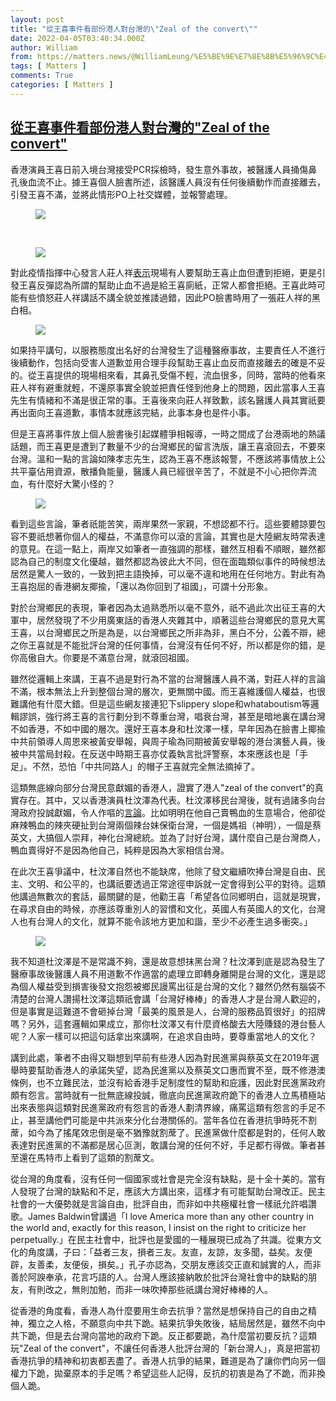 ```yaml
---
layout: post
title: "從王喜事件看部份港人對台灣的\"Zeal of the convert\""
date: 2022-04-05T03:40:34.000Z
author: William
from: https://matters.news/@WilliamLeung/%E5%BE%9E%E7%8E%8B%E5%96%9C%E4%BA%8B%E4%BB%B6%E7%9C%8B%E9%83%A8%E4%BB%BD%E6%B8%AF%E4%BA%BA%E5%B0%8D%E5%8F%B0%E7%81%A3%E7%9A%84-zeal-of-the-convert-bafyreicpi5lewcmgmeorvbukdqzusuw4ooymy6bp344hn74jrtzsg64tra
tags: [ Matters ]
comments: True
categories: [ Matters ]
---
```

<!--1649130034000-->
[從王喜事件看部份港人對台灣的"Zeal of the convert"](https://matters.news/@WilliamLeung/%E5%BE%9E%E7%8E%8B%E5%96%9C%E4%BA%8B%E4%BB%B6%E7%9C%8B%E9%83%A8%E4%BB%BD%E6%B8%AF%E4%BA%BA%E5%B0%8D%E5%8F%B0%E7%81%A3%E7%9A%84-zeal-of-the-convert-bafyreicpi5lewcmgmeorvbukdqzusuw4ooymy6bp344hn74jrtzsg64tra)
------

<div>
<p>香港演員王喜日前入境台灣接受PCR採檢時，發生意外事故，被醫護人員捅傷鼻孔後血流不止。據王喜個人臉書所述，該醫護人員沒有任何後續動作而直接離去，引發王喜不滿，並將此情形PO上社交媒體，並報警處理。</p><figure class="image"><img src="https://assets.matters.news/embed/28677c56-b8b6-4c56-8e2f-6701f8ddf9ad.jpeg" data-asset-id="28677c56-b8b6-4c56-8e2f-6701f8ddf9ad" referrerpolicy="no-referrer"><figcaption><span></span></figcaption></figure><p><br></p><figure class="image"><img src="https://assets.matters.news/embed/51daf9e6-6e2a-41bb-862c-fbdbe81eae05.jpeg" data-asset-id="51daf9e6-6e2a-41bb-862c-fbdbe81eae05" referrerpolicy="no-referrer"><figcaption><span></span></figcaption></figure><p>對此疫情指揮中心發言人莊人祥<a href="https://tw.appledaily.com/entertainment/20220404/43W5JS5GSJFCDDAAWIMVBEUIYE/" rel="noopener noreferrer" target="_blank">表示</a>現場有人要幫助王喜止血但遭到拒絕，更是引發王喜反彈認為所謂的幫助止血不過是給王喜廁紙，正常人都會拒絕。王喜此時可能有些憤怒莊人祥講話不講全貌並推諉過錯，因此PO臉書時用了一張莊人祥的黑白相。</p><figure class="image"><img src="https://assets.matters.news/embed/1d591c59-8933-462c-b957-cf752bb4cec1.jpeg" data-asset-id="1d591c59-8933-462c-b957-cf752bb4cec1" referrerpolicy="no-referrer"><figcaption><span></span></figcaption></figure><p>如果持平講句，以服務態度出名好的台灣發生了這種醫療事故，主要責任人不進行後續動作，包括向受害人道歉並用合理手段幫助王喜止血反而直接離去的確是不妥的。從王喜提供的現場相來看，其鼻孔受傷不輕，流血很多，同時，當時的他看來莊人祥有避重就輕，不還原事實全貌並把責任怪到他身上的問題，因此當事人王喜先生有情緒和不滿是很正常的事。王喜後來向莊人祥致歉，該名醫護人員其實祇要再出面向王喜道歉，事情本就應該完結，此事本身也是件小事。</p><p>但是王喜將事件放上個人臉書後引起媒體爭相報導，一時之間成了台港兩地的熱議話題，而王喜更是遭到了數量不少的台灣鄉民的留言洗版，讓王喜滾回去，不要來台灣。溫和一點的言論如陳孝志先生，認為王喜不應該報警，不應該將事情放上公共平臺佔用資源，散播負能量，醫護人員已經很辛苦了，不就是不小心把你弄流血，有什麼好大驚小怪的？</p><figure class="image"><img src="https://assets.matters.news/embed/9646a7d5-1c78-4028-bd2c-9f1351c59763.png" data-asset-id="9646a7d5-1c78-4028-bd2c-9f1351c59763" referrerpolicy="no-referrer"><figcaption><span></span></figcaption></figure><p>看到這些言論，筆者祇能苦笑，兩岸果然一家親，不想認都不行。這些要體諒要包容不要祇想著你個人的權益，不滿意你可以滾的言論，其實也是大陸網友時常表達的意見。在這一點上，兩岸又如筆者一直強調的那樣，雖然互相看不順眼，雖然都認為自己的制度文化優越，雖然都認為彼此大不同，但在面臨類似事件的時候想法居然是驚人一致的，一致到把主語換掉，可以毫不違和地用在任何地方。對此有為王喜抱屈的香港網友揶揄，「還以為你回到了祖國」，可謂十分形象。</p><p>對於台灣鄉民的表現，筆者因為太過熟悉所以毫不意外，祇不過此次出征王喜的大軍中，居然發現了不少用廣東話的香港人夾雜其中，順著這些台灣鄉民的意見大罵王喜，以台灣鄉民之所是為是，以台灣鄉民之所非為非，黑白不分，公義不辯，總之你王喜就是不能批評台灣的任何事情，台灣沒有任何不好，所以都是你的錯，是你高傲自大。你要是不滿意台灣，就滾回祖國。</p><p>雖然從邏輯上來講，王喜不過是對行為不當的台灣醫護人員不滿，對莊人祥的言論不滿，根本無法上升到整個台灣的層次，更無關中國。而王喜維護個人權益，也很難講他有什麼大錯。但是這些網友接連犯下slippery slope和whataboutism等邏輯謬誤，強行將王喜的言行劃分到不尊重台灣，唱衰台灣，甚至是暗地裏在講台灣不如香港，不如中國的層次。還好王喜本身和杜汶澤一樣，早年因為在臉書上揶揄中共前領導人周恩來被黃安舉報，與周子瑜為同期被黃安舉報的港台演藝人員，後被中共當局封殺。在反送中時期王喜亦仗義執言批評警察，本來應該也是「手足」。不然，恐怕「中共同路人」的帽子王喜就完全無法摘掉了。</p><p>這類無底線向部分台灣民意獻媚的香港人，證實了港人"zeal of the convert"的真實存在。其中，又以香港演員杜汶澤為代表。杜汶澤移民台灣後，就有過諸多向台灣政府投誠獻媚，令人作嘔的<a href="https://www.youtube.com/watch?v=nP4hb9YYLQs" rel="noopener noreferrer" target="_blank">言論</a>。比如明明在他自己賣鴨血的生意場合，他卻從麻辣鴨血的辣夾硬扯到台灣兩個辣台妹保衛台灣，一個是媽祖（神明），一個是蔡英文，大搞個人崇拜，神化台灣總統。並為了討好台灣，講什麼自己是台灣商人，鴨血賣得好不是因為他自己，純粹是因為大家相信台灣。</p><p>在此次王喜爭議中，杜汶澤自然也不能缺席，他除了發文繼續吹捧台灣是自由、民主、文明、和公平的，也講祇要透過正常途徑申訴就一定會得到公平的對待。這類他講過無數次的套話，最關鍵的是，他勸王喜「希望各位同鄉明白，這就是現實，在尋求自由的時候，亦應該尊重別人的習慣和文化，英國人有英國人的文化，台灣人也有台灣人的文化，就算不能令該地方更加和諧，至少不必產生過多衝突。」</p><figure class="image"><img src="https://assets.matters.news/embed/532f6f89-fc1a-4310-801f-818e7ad75bdf.jpeg" data-asset-id="532f6f89-fc1a-4310-801f-818e7ad75bdf" referrerpolicy="no-referrer"><figcaption><span></span></figcaption></figure><p>我不知道杜汶澤是不是常識不夠，還是故意想抹黑台灣？杜汶澤到底是認為發生了醫療事故後醫護人員不用道歉不作適當的處理立即轉身離開是台灣的文化，還是認為個人權益受到損害後發文抱怨被鄉民謾罵出征是台灣的文化？雖然仍然有腦袋不清楚的台灣人讚揚杜汶澤這類祇會講「台灣好棒棒」的香港人才是台灣人歡迎的，但是事實是這難道不會砸掉台灣「最美的風景是人，台灣的服務品質很好」的招牌嗎？另外，這套邏輯如果成立，那你杜汶澤又有什麼資格酸去大陸賺錢的港台藝人呢？人家一樣可以把這句話拿出來講啊，在追求自由時，要尊重當地人的文化？</p><p>講到此處，筆者不由得又聯想到早前有些港人因為對民進黨與蔡英文在2019年選舉時要幫助香港人的承諾失望，認為民進黨以及蔡英文口惠而實不至，既不修港澳條例，也不立難民法，並沒有給香港手足制度性的幫助和庇護，因此對民進黨政府頗有怨言。當時就有一批無底線投誠，徹底向民進黨政府跪下的香港人立馬積極站出來表態與這類對民進黨政府有怨言的香港人劃清界線，痛罵這類有怨言的手足不止，甚至講他們可能是中共派來分化台港關係的。當年各位在香港抗爭時死不割蓆，如今為了搖尾效忠倒是毫不猶豫就割蓆了。民進黨做什麼都是對的，任何人敢表達對民進黨的不滿都是居心叵測，敢講台灣的任何不好，手足都冇得做。筆者甚至還在馬特市上看到了這類的割蓆文。</p><p>從台灣的角度看，沒有任何一個國家或社會是完全沒有缺點，是十全十美的。當有人發現了台灣的缺點和不足，應該大方講出來，這樣才有可能幫助台灣改正。民主社會的一大優勢就是言論自由，批評自由，而非如中共極權社會一樣祇允許唱讚歌。James Baldwin曾講過「I love America more than any other country in the world and, exactly for this reason, I insist on the right to criticize her perpetually.」在民主社會中，批評也是愛國的一種展現已成為了共識。從東方文化的角度講，子曰：「益者三友，損者三友。友直，友諒，友多聞，益矣。友便辟，友善柔，友便佞，損矣。」孔子亦認為，交朋友應該交正直和誠實的人，而非善於阿諛奉承，花言巧語的人。台灣人應該接納敢於批評台灣社會中的缺點的朋友，有則改之，無則加勉，而非一味吹捧那些祇講台灣好棒棒的人。</p><p>從香港的角度看，香港人為什麼要用生命去抗爭？當然是想保持自己的自由之精神，獨立之人格，不願意向中共下跪。結果抗爭失敗後，結局居然是，雖然不向中共下跪，但是去台灣向當地的政府下跪。反正都要跪，為什麼當初要反抗？這類玩"Zeal of the convert"，不讓任何香港人批評台灣的「新台灣人」，真是把當初香港抗爭的精神和初衷都丟盡了。香港人抗爭的結果，難道是為了讓你們向另一個權力下跪，拋棄原本的手足嗎？希望這些人記得，反抗的初衷是為了不跪，而非換個人跪。</p><p><br></p>
</div>
